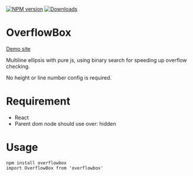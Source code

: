 [![NPM version][npm-image]][npm-url] [![Downloads][downloads-image]][npm-url]

# OverflowBox

[Demo site](http://testpreview.gaorongvc.cn/news.html)

Multiline ellipsis with pure js, using binary search for speeding up overflow checking.

No height or line number config is required.

# Requirement
* React
* Parent dom node should use over: hidden

# Usage
```
npm install overflowbox
import OverflowBox from 'overflowbox'
```

[npm-image]: https://img.shields.io/npm/v/overflowbox.svg
[npm-url]: https://www.npmjs.com/package/overflowbox
[downloads-image]: https://img.shields.io/npm/dm/overflowbox.svg
